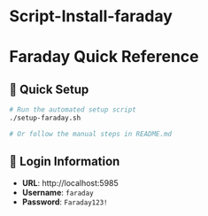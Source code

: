 # Script-Install-faraday

# Faraday Quick Reference

## 🚀 Quick Setup
```bash
# Run the automated setup script
./setup-faraday.sh

# Or follow the manual steps in README.md
```

## 🔐 Login Information
- **URL**: http://localhost:5985
- **Username**: `faraday`
- **Password**: `Faraday123!`
